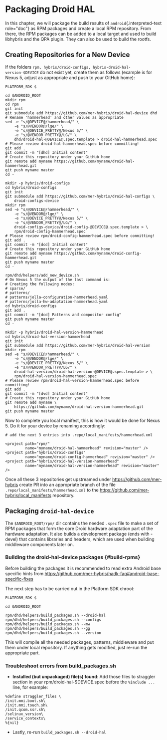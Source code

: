 # Packaging Droid HAL

In this chapter, we will package the build results of
`android`{.interpreted-text role="doc"} as RPM packages and create a
local RPM repository. From there, the RPM packages can be added to a
local target and used to build libhybris and the QPA plugin. They can
also be used to build the rootfs.

## Creating Repositories for a New Device

If the folders
`rpm, hybris/droid-configs, hybris-droid-hal-version-$DEVICE` do not
exist yet, create them as follows (example is for Nexus 5, adjust as
appropriate and push to your GitHub home):

``` console
PLATFORM_SDK $

cd $ANDROID_ROOT
mkdir rpm
cd rpm
git init
git submodule add https://github.com/mer-hybris/droid-hal-device dhd
# Rename 'hammerhead' and other values as appropriate
sed -e "s/@DEVICE@/hammerhead/" \
    -e "s/@VENDOR@/lge/" \
    -e "s/@DEVICE_PRETTY@/Nexus 5/" \
    -e "s/@VENDOR_PRETTY@/LG/" \
    dhd/droid-hal-@DEVICE@.spec.template > droid-hal-hammerhead.spec
# Please review droid-hal-hammerhead.spec before committing!
git add .
git commit -m "[dhd] Initial content"
# Create this repository under your GitHub home
git remote add myname https://github.com/myname/droid-hal-hammerhead.git
git push myname master
cd -

mkdir -p hybris/droid-configs
cd hybris/droid-configs
git init
git submodule add https://github.com/mer-hybris/droid-hal-configs \
    droid-configs-device
mkdir rpm
sed -e "s/@DEVICE@/hammerhead/" \
    -e "s/@VENDOR@/lge/" \
    -e "s/@DEVICE_PRETTY@/Nexus 5/" \
    -e "s/@VENDOR_PRETTY@/LG/" \
    droid-configs-device/droid-config-@DEVICE@.spec.template > \
    rpm/droid-config-hammerhead.spec
# Please review rpm/droid-config-hammerhead.spec before committing!
git add .
git commit -m "[dcd] Initial content"
# Create this repository under your GitHub home
git remote add myname https://github.com/myname/droid-config-hammerhead.git
git push myname master
cd -

rpm/dhd/helpers/add_new_device.sh
# On Nexus 5 the output of the last command is:
# Creating the following nodes:
# sparse/
# patterns/
# patterns/jolla-configuration-hammerhead.yaml
# patterns/jolla-hw-adaptation-hammerhead.yaml
cd hybris/droid-configs
git add .
git commit -m "[dcd] Patterns and compositor config"
git push myname master
cd -

mkdir -p hybris/droid-hal-version-hammerhead
cd hybris/droid-hal-version-hammerhead
git init
git submodule add https://github.com/mer-hybris/droid-hal-version
mkdir rpm
sed -e "s/@DEVICE@/hammerhead/" \
    -e "s/@VENDOR@/lge/" \
    -e "s/@DEVICE_PRETTY@/Nexus 5/" \
    -e "s/@VENDOR_PRETTY@/LG/" \
    droid-hal-version/droid-hal-version-@DEVICE@.spec.template > \
    rpm/droid-hal-version-hammerhead.spec
# Please review rpm/droid-hal-version-hammerhead.spec before committing!
git add .
git commit -m "[dvd] Initial content"
# Create this repository under your GitHub home
git remote add myname \
    https://github.com/myname/droid-hal-version-hammerhead.git
git push myname master
```

Now to complete you local manifest, this is how it would be done for
Nexus 5. Do it for your device by renaming accordingly:

``` console
# add the next 3 entries into .repo/local_manifests/hammerhead.xml

<project path="rpm/"
         name="myname/droid-hal-hammerhead" revision="master" />
<project path="hybris/droid-configs"
         name="myname/droid-config-hammerhead" revision="master" />
<project path="hybris/droid-hal-version-hammerhead"
         name="myname/droid-hal-version-hammerhead" revision="master" />
```

Once all these 3 repositories get upstreamed under
<https://github.com/mer-hybris> create PR into an appropriate branch of
the file `.repo/local_manifests/hammerhead.xml` to the
<https://github.com/mer-hybris/local_manifests> repository.

## Packaging `droid-hal-device`

The `$ANDROID_ROOT/rpm/` dir contains the needed `.spec` file to make a
set of RPM packages that form the core Droid hardware adaptation part of
the hardware adaptation. It also builds a development package (ends with
-devel) that contains libraries and headers, which are used when
building middleware components later on.

### Building the droid-hal-device packages {#build-rpms}

Before building the packages it is recommended to read extra Android
base specific hints from
<https://github.com/mer-hybris/hadk-faq#android-base-specific-fixes>

The next step has to be carried out in the Platform SDK chroot:

``` console
PLATFORM_SDK $

cd $ANDROID_ROOT

rpm/dhd/helpers/build_packages.sh --droid-hal
rpm/dhd/helpers/build_packages.sh --configs
rpm/dhd/helpers/build_packages.sh --mw
rpm/dhd/helpers/build_packages.sh --gg
rpm/dhd/helpers/build_packages.sh --version
```

This will compile all the needed packages, patterns, middleware and put
them under local repository. If anything gets modified, just re-run the
appropriate part.

### Troubleshoot errors from build_packages.sh

-   **Installed (but unpackaged) file(s) found**: Add those files to
    straggler section in your rpm/droid-hal-\$DEVICE.spec before the
    `%include ...` line, for example:

``` console
%define straggler_files \
/init.mmi.boot.sh\
/init.mmi.touch.sh\
/init.qcom.ssr.sh\
/selinux_version\
/service_contexts\
%{nil}
```

-   Lastly, re-run `build_packages.sh --droid-hal`
